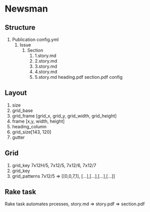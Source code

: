# Newsman

## Structure
1. Publication
	config.yml
	1. Issue
		1. Section
			1. 1.story.md
			1. 2.story.md
			1. 3.story.md
			1. 4.story.md
			1. 5.story.md
			heading.pdf
			section.pdf
			config
## Layout 
1. size
1. grid_base
1. grid_frame [grid_x, grid_y, grid_width, grid_height]
1. frame [x,y, width, height]
1. heading_column
1. grid_size[143, 120]
1. gutter

## Grid
1. grid_key 7x12H/5, 7x12/5, 7x12/6, 7x12/7
1. grid_key 
1. grid_patterns 7x12/5 => [[0,0,7,1], [...],[...],[...],[...]]

## Rake task
Rake task automates prcesses, story.md => story.pdf => section.pdf

